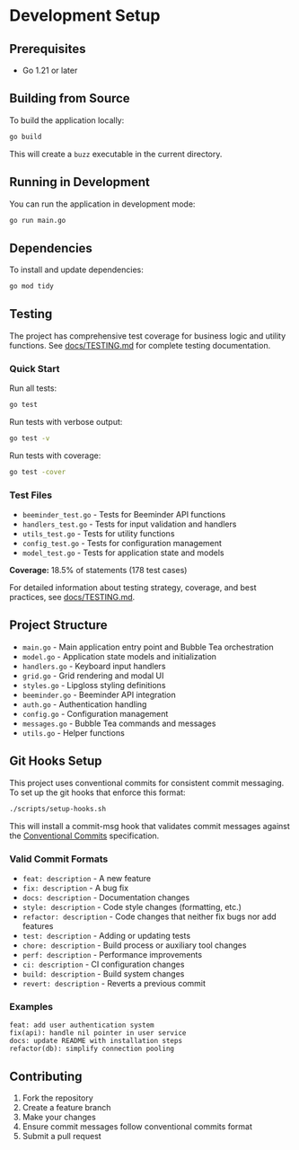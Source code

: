 # Development Setup

## Prerequisites

- Go 1.21 or later

## Building from Source

To build the application locally:

```bash
go build
```

This will create a `buzz` executable in the current directory.

## Running in Development

You can run the application in development mode:

```bash
go run main.go
```

## Dependencies

To install and update dependencies:

```bash
go mod tidy
```

## Testing

The project has comprehensive test coverage for business logic and utility functions. See [docs/TESTING.md](docs/TESTING.md) for complete testing documentation.

### Quick Start

Run all tests:

```bash
go test
```

Run tests with verbose output:

```bash
go test -v
```

Run tests with coverage:

```bash
go test -cover
```

### Test Files

- `beeminder_test.go` - Tests for Beeminder API functions
- `handlers_test.go` - Tests for input validation and handlers
- `utils_test.go` - Tests for utility functions
- `config_test.go` - Tests for configuration management
- `model_test.go` - Tests for application state and models

**Coverage:** 18.5% of statements (178 test cases)

For detailed information about testing strategy, coverage, and best practices, see [docs/TESTING.md](docs/TESTING.md).

## Project Structure

- `main.go` - Main application entry point and Bubble Tea orchestration
- `model.go` - Application state models and initialization
- `handlers.go` - Keyboard input handlers
- `grid.go` - Grid rendering and modal UI
- `styles.go` - Lipgloss styling definitions
- `beeminder.go` - Beeminder API integration
- `auth.go` - Authentication handling
- `config.go` - Configuration management
- `messages.go` - Bubble Tea commands and messages
- `utils.go` - Helper functions

## Git Hooks Setup

This project uses conventional commits for consistent commit messaging. To set up the git hooks that enforce this format:

```bash
./scripts/setup-hooks.sh
```

This will install a commit-msg hook that validates commit messages against the [Conventional Commits](https://www.conventionalcommits.org/) specification.

### Valid Commit Formats

- `feat: description` - A new feature
- `fix: description` - A bug fix  
- `docs: description` - Documentation changes
- `style: description` - Code style changes (formatting, etc.)
- `refactor: description` - Code changes that neither fix bugs nor add features
- `test: description` - Adding or updating tests
- `chore: description` - Build process or auxiliary tool changes
- `perf: description` - Performance improvements
- `ci: description` - CI configuration changes
- `build: description` - Build system changes
- `revert: description` - Reverts a previous commit

### Examples

```
feat: add user authentication system
fix(api): handle nil pointer in user service  
docs: update README with installation steps
refactor(db): simplify connection pooling
```

## Contributing

1. Fork the repository
2. Create a feature branch
3. Make your changes
4. Ensure commit messages follow conventional commits format
5. Submit a pull request
